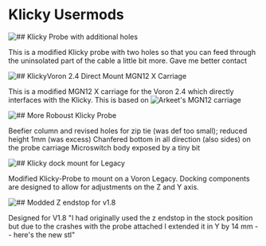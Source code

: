 # Klicky Usermods

![## Klicky Probe with additional holes](./StefanRaatz/)

This is a modified Klicky probe with two holes so that you can feed through the uninsolated part of the cable a little bit more.
Gave me better contact

![## KlickyVoron 2.4 Direct Mount MGN12 X Carriage](./bluedragonx/)

This is a modified MGN12 X carriage for the Voron 2.4 which directly interfaces
with the Klicky. This is based on ![Arkeet's MGN12 carriage](https://github.com/VoronDesign/VoronUsers/tree/master/printer_mods/arkeet/mgn12)

![## More Roboust Klicky Probe](./oc_geek/)

Beefier column and revised holes for zip tie (was def too small); reduced height 1mm (was excess)
Chanfered bottom in all direction (also sides) on the probe carriage
Microswitch body exposed by a tiny bit

![## Klicky dock mount for Legacy](./Maverick/)

Modified Klicky-Probe to mount on a Voron Legacy. Docking components are designed to allow for adjustments on the Z and Y axis. 

![## Modded Z endstop for v1.8](./Yeri/)

Designed for V1.8
"I had originally used the z endstop in the stock position but due to the crashes with the probe attached I extended it in Y by 14 mm -- here's the new stl"
